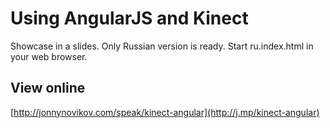# Using AngularJS and Kinect 

Showcase in a slides. Only Russian version is ready. Start ru.index.html in your web browser.

## View online

[http://jonnynovikov.com/speak/kinect-angular](http://j.mp/kinect-angular)
